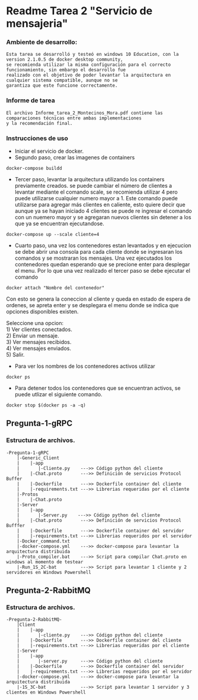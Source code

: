 # Readme Tarea 2 "Servicio de mensajeria"

### Ambiente de desarrollo:
    Esta tarea se desarrolló y testeó en windows 10 Education, con la version 2.1.0.5 de docker desktop community, 
    se recomienda utilizar la misma configuración para el correcto funcionamiento, sin embargo el desarrollo fue
    realizado con el objetivo de poder levantar la arquitectura en cualquier sistema compatible, aunque no se 
    garantiza que este funcione correctamente.

### Informe de tarea
    El archivo Informe_tarea_2_Montecinos_Mora.pdf contiene las comparaciones técnicas entre ambas implementaciones 
    y la recomendación final.
### Instrucciones de uso

- Iniciar el servicio de docker.
- Segundo paso, crear las imagenes de containers
```console
docker-compose buildd
```
- Tercer paso, levantar la arquitectura utilizando los containers previamente creados. se puede cambiar
el número de clientes a levantar mediante el comando scale, se recomienda utilizar 4 pero puede utilizarse cualquier numero mayor a 1. Este comando puede utilizarse para agregar más clientes en caliente, esto quiere decir que aunque ya se hayan iniciado 4 clientes se puede re ingresar el comando con un nuemero mayor y se agregaran nuevos clientes sin detener a los que ya se encuentran ejecutandose.
```console
docker-compose up --scale cliente=4
```
- Cuarto paso, una vez los contenedores estan levantados y en ejecucion se debe abrir una consola para cada cliente donde se ingresaran los comandos y se mostraran los mensajes. Una vez ejecutados los contenedores quedan esperando que se precione enter para desplegar el menu. Por lo que una vez realizado el tercer paso se debe ejecutar el comando

```console
docker attach "Nombre del contenedor"
```
Con esto se genera la coneccion al cliente y queda en estado de espera de ordenes, se apreta enter y se desplegara el menu donde se indica que opciones disponibles existen.

Seleccione una opcion:  
    1) Ver clientes conectados.  
    2) Enviar un mensaje.  
    3) Ver mensajes recibidos.  
    4) Ver mensajes enviados.  
    5) Salir.  
- Para ver los nombres de los contenedores activos utilizar

```console
docker ps
```

- Para detener todos los contenedores que se encuentran activos, se puede utlizar el siguiente comando.
```console
docker stop $(docker ps -a -q)
```

## Pregunta-1-gRPC
### Estructura de archivos.
    -Pregunta-1-gRPC
        |-Generic_Client
        |    |-app
        |       |-Cliente.py    --->> Código python del cliente
        |    |-Chat.proto       --->> Definición de servicios Protocol Buffer
        |    |-Dockerfile       --->> Dockerfile container del cliente
        |    |-requirements.txt --->> Librerias requeridas por el cliente
        |-Protos
        |    |-Chat.proto
        |-Server
        |    |-app
        |       |-Server.py    --->> Código python del cliente
        |    |-Chat.proto       --->> Definición de servicios Protocol Bufffer
        |    |-Dockerfile       --->> Dockerfile container del servidor
        |    |-requirements.txt --->> Librerias requeridos por el servidor
        |-Docker_command.txt
        |-docker-compose.yml    --->> docker-compose para levantar la arquitectura distribuida
        |-Proto_compiler.bat    --->> Script para compilar Chat.proto en windows al momento de testear
        |-Run_1S_2C-bat         --->> Script para levantar 1 cliente y 2 servidores en Windows Powershell

## Pregunta-2-RabbitMQ
### Estructura de archivos.
    -Pregunta-2-RabbitMQ-
        |Client
        |    |-app
        |       |-cliente.py    --->> Código python del cliente
        |    |-Dockerfile       --->> Dockerfile container del cliente
        |    |-requirements.txt --->> Librerias requeridas por el cliente
        |-Server
        |    |-app
        |       |-server.py     --->> Código python del cliente
        |    |-Dockerfile       --->> Dockerfile container del servidor
        |    |-requirements.txt --->> Librerias requeridos por el servidor
        |-docker-compose.yml    --->> docker-compose para levantar la arquitectura distribuida
        |-1S_3C-bat             --->> Script para levantar 1 servidor y 3 clientes en Windows Powershell

